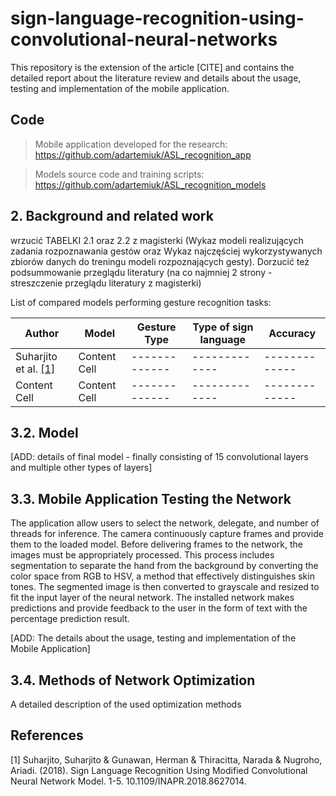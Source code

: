 # sign-language-recognition-using-convolutional-neural-networks
This repository is the extension of the article [CITE] and contains the detailed report about the literature review and details about the usage, testing and
implementation of the mobile application. 

## Code
> Mobile application developed for the research: https://github.com/adartemiuk/ASL_recognition_app

> Models source code and training scripts: https://github.com/adartemiuk/ASL_recognition_models

## 2. Background and related work
wrzucić TABELKI 2.1 oraz 2.2 z magisterki (Wykaz modeli realizujących zadania rozpoznawania gestów oraz Wykaz najczęściej wykorzystywanych zbiorów danych do treningu modeli rozpoznających gesty). Dorzucić też podsummowanie przeglądu literatury (na co najmniej 2 strony - streszczenie przeglądu literatury z magisterki)

List of compared models performing gesture recognition tasks: 

| Author  | Model | Gesture Type | Type of sign language | Accuracy |
|------------- | ------------- | ------------- |  ------------- |  ------------- | 
| Suharjito et al. [[1]](#1) | Content Cell  | ------------- |  ------------- |  ------------- |
| Content Cell  | Content Cell  | ------------- |  ------------- |  ------------- |

## 3.2. Model
[ADD: details of final model - finally consisting of 15 convolutional layers and multiple other types of layers]

## 3.3. Mobile Application Testing the Network
The application allow users to select the network, delegate, and number of threads for inference. The camera continuously capture frames and provide them to the loaded model. Before delivering frames to the network, the images must be appropriately processed. This process includes segmentation to separate the hand from the background by converting the color space from RGB to HSV, a method that effectively distinguishes skin tones. The segmented image is then converted to grayscale and resized to fit the input layer of the neural network. The installed network makes predictions and provide feedback to the user in the form of text with the percentage prediction result.

[ADD: The details about the usage, testing and implementation of the Mobile Application]

## 3.4. Methods of Network Optimization
A detailed description of the used optimization methods

## References
<a id="1">[1]</a> Suharjito, Suharjito & Gunawan, Herman & Thiracitta, Narada & Nugroho, Ariadi. (2018). Sign Language Recognition Using Modified Convolutional Neural Network Model. 1-5. 10.1109/INAPR.2018.8627014. 
